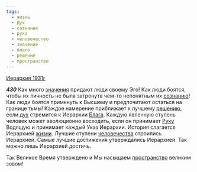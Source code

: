 ```yaml
---
tags:
  - жизнь
  - Дух
  - сознание
  - рука
  - человечество
  - значение
  - благо
  - решение
  - пространство
---
```


[Иерархия 1931г](/agni/1931)

___430___
Как много [значения](/tag/#значение) придают люди своему Эго! Как люди боятся, чтобы их личность не была затронута чем-то непонятным их [сознанию](/tag/#сознание)! Как люди боятся примкнуть к Высшему и предпочитают остаться на границе тьмы! Каждое намерение приближает к лучшему [решению](/tag/#решение), если [дух](/tag/#Дух) стремится к Иерархии [Блага](/tag/#благо). Каждую явленную ступень человек может эволюционно восходить, если он принимает [Руку](/tag/#рука) Водящую и принимает каждый Указ Иерархии. История слагается Иерархией [жизни](/tag/#жизнь). Лучшие ступени [человечества](/tag/#человечество) строились Иерархией. Самые лучшие достижения утверждались Иерархией. Так можно лишь Иерархией достичь.   

Так Великое Время утверждено и Мы насыщаем [пространство](/tag/#пространство) великим зовом!   


